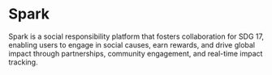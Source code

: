 # Spark
Spark is a social responsibility platform that fosters collaboration for SDG 17, enabling users to engage in social causes, earn rewards, and drive global impact through partnerships, community engagement, and real-time impact tracking.
